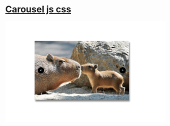 # [Carousel  js css](https://caro-oviedo.github.io/carousel-js-css/)


<a href="https://caro-oviedo.github.io/carousel-js-css/"> <img src="img/carousel.png"> </a>
